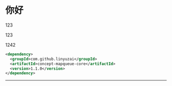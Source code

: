 # 你好

123

123

1242

```xml
<dependency>
  <groupId>com.github.linyuzai</groupId>
  <artifactId>concept-mapqueue-core</artifactId>
  <version>1.1.0</version>
</dependency>

```

------


